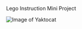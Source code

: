 Lego Instruction Mini Project

![Image of Yaktocat](https://octodex.github.com/images/yaktocat.png)
